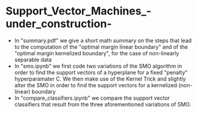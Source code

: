 # Support_Vector_Machines_-under_construction-
- In "summary.pdf" we give a short math summary on the steps that lead to the computation of the "optimal margin linear boundary" and of the "optimal margin kernelized 
  boundary", for the case of non-linearly separable data
- In "smo.ipynb" we first code two variations of the SMO algorithm in order to find the support vectors of a hyperplane for a fixed "penalty" hyperparamater C. We then
  make use of the Kernel Trick and slightly alter the SMO in order to find the support vectors for a kernelized (non-linear) boundary
- In "compare_classifiers.ipynb" we compare the support vector classifiers that result from the three aforementioned variations of SMO.
